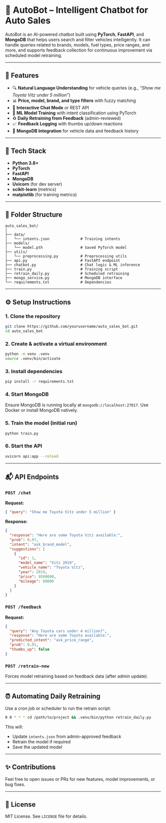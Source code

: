 
# 🚗 AutoBot – Intelligent Chatbot for Auto Sales

AutoBot is an AI-powered chatbot built using **PyTorch**, **FastAPI**, and **MongoDB** that helps users search and filter vehicles intelligently. It can handle queries related to brands, models, fuel types, price ranges, and more, and supports feedback collection for continuous improvement via scheduled model retraining.

---

## 🚀 Features

- 🔍 **Natural Language Understanding** for vehicle queries (e.g., *“Show me Toyota Vitz under 5 million”*)
- 📊 **Price, model, brand, and type filters** with fuzzy matching
- 💬 **Interactive Chat Mode** or REST API
- 🧠 **ML Model Training** with intent classification using PyTorch
- ♻️ **Daily Retraining from Feedback** (admin-reviewed)
- 📈 **Feedback Logging** with thumbs up/down reactions
- 📂 **MongoDB Integration** for vehicle data and feedback history

---

## 🧰 Tech Stack

- **Python 3.8+**
- **PyTorch**
- **FastAPI**
- **MongoDB**
- **Uvicorn** (for dev server)
- **scikit-learn** (metrics)
- **matplotlib** (for training metrics)

---

## 📁 Folder Structure

```
auto_sales_bot/
│
├── data/
│   └── intents.json              # Training intents
├── models/
│   └── model.pth                 # Saved PyTorch model
├── utils/
│   └── preprocessing.py          # Preprocessing utils
├── api.py                        # FastAPI endpoint
├── chatbot.py                    # Chat logic & ML inference
├── train.py                      # Training script
├── retrain_daily.py              # Scheduled retraining
├── mongo_service.py              # MongoDB interface
└── requirements.txt              # Dependencies
```

---

## ⚙️ Setup Instructions

### 1. Clone the repository

```bash
git clone https://github.com/yourusername/auto_sales_bot.git
cd auto_sales_bot
```

### 2. Create & activate a virtual environment

```bash
python -m venv .venv
source .venv/bin/activate
```

### 3. Install dependencies

```bash
pip install -r requirements.txt
```

### 4. Start MongoDB

Ensure MongoDB is running locally at `mongodb://localhost:27017`. Use Docker or install MongoDB natively.

### 5. Train the model (initial run)

```bash
python train.py
```

### 6. Start the API

```bash
uvicorn api:app --reload
```

---

## 📬 API Endpoints

### `POST /chat`

**Request:**
```json
{ "query": "Show me Toyota Vitz under 5 million" }
```

**Response:**
```json
{
  "response": "Here are some Toyota Vitz available:",
  "prob": 0.97,
  "intent": "ask_brand_model",
  "suggestions": [
    {
      "id": 1,
      "model_name": "Vitz 2019",
      "vehicle_name": "Toyota Vitz",
      "year": 2019,
      "price": 9500000,
      "mileage": 60000
    }
  ]
}
```

### `POST /feedback`

**Request:**
```json
{
  "query": "Any Toyota cars under 4 million?",
  "response": "Here are some Toyota available:",
  "predicted_intent": "ask_price_range",
  "prob": 0.91,
  "thumbs_up": false
}
```

### `POST /retrain-now`

Forces model retraining based on feedback data (after admin update).

---

## ⏰ Automating Daily Retraining

Use a cron job or scheduler to run the retrain script:

```bash
0 0 * * * cd /path/to/project && .venv/bin/python retrain_daily.py
```

This will:
- Update `intents.json` from admin-approved feedback
- Retrain the model if required
- Save the updated model

---

## ✨ Contributions

Feel free to open issues or PRs for new features, model improvements, or bug fixes.

---

## 📜 License

MIT License. See `LICENSE` file for details.
